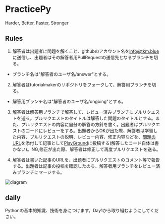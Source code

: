 # PracticePy

Harder, Better, Faster, Stronger

## Rules

1. 解答者は出題者に問題を解くこと、githubのアカウント名を<A href="mailto:info@tkm.blue">info@tkm.blue</a>に送信し、出題者はその解答者用PullRequestの送信先となるブランチを切る。
  - ブランチ名は"解答者のユーザ名/answer"とする。

2. 解答者はtutorialmakerのリポジトリをフォークして、解答用ブランチを切る。
  - 解答用ブランチ名は"解答者のユーザ名/ongoing"とする。

3. 解答者は解答用ブランチで解答して、レビュー済みブランチにプルリクエストを送る。プルリクエストのタイトルは解答した問題のタイトルとする。また、プルリクエストの内容に自分の解答の方針を書く。出題者はプルリクエストのコードにレビューをする。出題者からOKが出た際、解答者は学習した内容、プルリクエストの説明、レビュー内容、修正内容などを、[問題のURL](https://github.com/tutorialmaker/PracticePy/blob/master/daily/)を添付して記事として[PlayGround](https://playground-i.com/articles/new/)に投稿する(解答したコード自体は書かない)。NG,修正が出た際、解答者は修正して再度プルリクエストを送る。

4. 解答者は書いた記事のURLを、出題者にプルリクエストのコメント等で報告する。出題者は記事の投稿を確認したのち、解答者用ブランチをレビュー済みブランチにマージする。

![diagram](https://github.com/tutorialmaker/PracticePy/blob/master/diagram.jpg)

## daily

Pythonの基本的知識、技術を身につけます。Day1から取り組むようにしてください。
